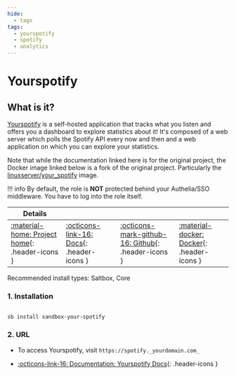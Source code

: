 ```yaml
---
hide:
  - tags
tags:
  - yourspotify
  - spotify
  - analytics
---
```


# Yourspotify

## What is it?

[Yourspotify](https://github.com/Yooooomi/your_spotify) is a self-hosted application that tracks what you listen and offers you a dashboard to explore statistics about it! It's composed of a web server which polls the Spotify API every now and then and a web application on which you can explore your statistics.

Note that while the documentation linked here is for the original project, the Docker image linked below is a fork of the original project. Particularly the [linuxserver/your_spotify](https://github.com/linuxserver/docker-your_spotify) image.

!!! info
    By default, the role is **NOT** protected behind your Authelia/SSO middleware. You have to log into the role itself.

| Details     |             |             |             |
|-------------|-------------|-------------|-------------|
| [:material-home: Project home](https://github.com/Yooooomi/your_spotify){: .header-icons } | [:octicons-link-16: Docs](https://github.com/Yooooomi/your_spotify?tab=readme-ov-file#table-of-contents){: .header-icons } | [:octicons-mark-github-16: Github](https://github.com/ajnart/Yourspotify){: .header-icons } | [:material-docker: Docker](https://hub.docker.com/r/linuxserver/your_spotify){: .header-icons }|

Recommended install types: Saltbox, Core

### 1. Installation

``` shell

sb install sandbox-your-spotify

```

### 2. URL

- To access Yourspotify, visit `https://spotify._yourdomain.com_`

- [:octicons-link-16: Documentation: Yourspotify Docs](https://github.com/Yooooomi/your_spotify?tab=readme-ov-file#table-of-contents){: .header-icons }
